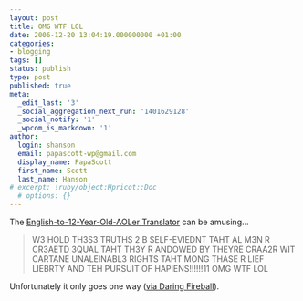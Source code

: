 ```yaml
---
layout: post
title: OMG WTF LOL
date: 2006-12-20 13:04:19.000000000 +01:00
categories:
- blogging
tags: []
status: publish
type: post
published: true
meta:
  _edit_last: '3'
  _social_aggregation_next_run: '1401629128'
  _social_notify: '1'
  _wpcom_is_markdown: '1'
author:
  login: shanson
  email: papascott-wp@gmail.com
  display_name: PapaScott
  first_name: Scott
  last_name: Hanson
# excerpt: !ruby/object:Hpricot::Doc
  # options: {}
---
```

<p>The <a href="http://ssshotaru.homestead.com/files/aolertranslator.html">English-to-12-Year-Old-AOLer Translator</a> can be amusing...</p>
<blockquote><p>
  W3 HOLD TH3S3 TRUTHS 2 B SELF-EVIEDNT TAHT AL M3N R CR3AETD 3QUAL TAHT TH3Y R ANDOWED BY THEYRE CRAA2R WIT CARTANE UNALEINABL3 RIGHTS TAHT MONG THASE R LIEF LIEBRTY AND TEH PURSUIT OF HAPIENS!!!!!!11 OMG WTF LOL
</p></blockquote>
<p>Unfortunately it only goes one way (<a href="http://daringfireball.net/linked/2006/december#sun-17-aol_translator">via Daring Fireball</a>).</p>
